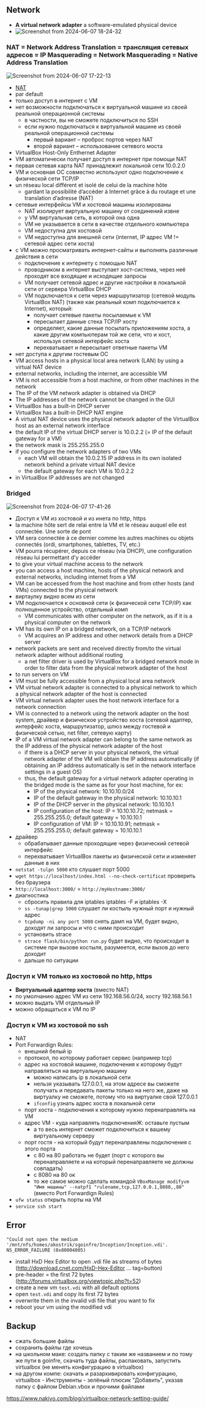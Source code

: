 ## Network
* **A virtual network adapter** a software-emulated physical device
* ![Screenshot from 2024-06-07 18-24-32](https://github.com/privet100/general-culture/assets/22834202/e46ccee3-a398-4e4b-a92a-c59fb3c93a9d)

### NAT = Network Address Translation = трансляция сетевых адресов = IP Masquerading = Network Masquerading = Native Address Translation
![Screenshot from 2024-06-07 17-22-13](https://github.com/privet100/general-culture/assets/22834202/1a99dea0-1916-47f8-900e-f95af4beaab7)
* [NAT](https://github.com/privet100/general-culture/blob/main/network/network_vpn_ports_etc.md#nat--network-address-translation--ip-masquerading--network-masquerading--native-address-translation--%D1%82%D1%80%D0%B0%D0%BD%D1%81%D0%BB%D1%8F%D1%86%D0%B8%D1%8F-%D1%81%D0%B5%D1%82%D0%B5%D0%B2%D1%8B%D1%85-%D0%B0%D0%B4%D1%80%D0%B5%D1%81%D0%BE%D0%B2)
* par default
* только доступ в интернет с VM
* нет возможности подключаться к виртуальной машине из своей реальной операционной системы
  + в частности, вы не сможете подключиться по SSH
  + если нужно подключаться к виртуальной машине из своей реальной операционной системы
    - первый вариант – проброс портов через NAT
    - второй вариант – использование сетевого моста
* VirtualBox Host-Only Enthernet Adapter
* VM автоматически получает доступ в интернет при помощи NAT
* первая сетевая карта NAT принадлежит локальной сети 10.0.2.0
* VM и основная ОС совместно используют одно подключение к физической сети TCP/IP
* un réseau local différent et isolé de celui de la machine hôte
  + gardant la possibilité d’accéder à Internet grâce à du routage et une translation d’adresse (NAT)
* сетевые интерфейсы VM и хостовой машины изолированы
  + NAT изолирует виртуальную машину от соединений извне
  + у VM виртуальная сеть, в которой она одна
  + VM не указывается в сети в качестве отдельного компьютера
  + VM недоступна для хостовой
  + VM недоступна для внешней сети (internet, IP адрес VM != сетевой адрес сети хоста)
* с VM можно просматривать интернет-сайты и выполнять различные действия в сети
  + подключение к интернету с помощью NAT
  + проводником в интернет выступает хост-система, через неё проходят все входящие и исходящие запросы
  + VM получает сетевой адрес и другие настройки в локальной сети от сервера VirtualBox DHCP 
  + VM подключается к сети через маршрутизатор (сетевой модуль VirtualBox NAT) (также как реальный комп подключается к Internet), который:
    - получает cетевые пакеты посылаемые к VM 
    - пересылает данные стека TCP/IP хосту
    - определяет, какие данные посылать приложениям хоста, а какие другим компьютерам той же сети, что и хост, используя сетевой интерфейс хоста
    - перехватывает и пересылает ответные пакеты VM
* нет доступа к другим гостевым ОС
* VM access hosts in a physical local area network (LAN) by using a virtual NAT device
* external networks, including the internet, are accessible VM
* VM is not accessible from a host machine, or from other machines in the network
* The IP of the VM network adapter is obtained via DHCP
* The IP addresses of the network cannot be changed in the GUI
* VirtualBox has a built-in DHCP server
* VirtualBox has a built-in DHCP NAT engine
* A virtual NAT device uses the physical network adapter of the VirtualBox host as an external network interface
* the default IP of the virtual DHCP server is 10.0.2.2 (= IP of the default gateway for a VM)
* the network mask is 255.255.255.0
* if you configure the network adapters of two VMs 
  + each VM will obtain the 10.0.2.15 IP address in its own isolated network behind a private virtual NAT device
  + the default gateway for each VM is 10.0.2.2
* in VirtualBox IP addresses are not changed

### Bridged
![Screenshot from 2024-06-07 17-41-26](https://github.com/privet100/general-culture/assets/22834202/af298eb5-4c1c-4eb8-b238-2166624791f5)
* Доступ к VM из хостовой и из инета по http, https
* la machine hôte sert de relai entre la VM et le réseau auquel elle est connectée. Une sorte de pont
* VM sera connectée à ce dernier comme les autres machines ou objets connectés (ordi, smartphones, tablettes, TV, etc.)
* VM pourra récupérer, depuis ce réseau (via DHCP), une configuration réseau lui permettant d’y accéder
* to give your virtual machine access to the network
* you can access a host machine, hosts of the physical network and external networks, including internet from a VM
* VM can be accessed from the host machine and from other hosts (and VMs) connected to the physical network
* виртаулку видно всем из сети
* VM подключается к основной сети (к физической сети TCP/IP) как полноценное устройство, отдельный комп
  + VM communicates with other computer on the network, as if it is a physical computer on the network
* VM has its own IP on a bridged network, on a TCP/IP network
  + VM acquires an IP address and other network details from a DHCP server
* network packets are sent and received directly from/to the virtual network adapter without additional routing
  + a net filter driver is used by VirtualBox for a bridged network mode in order to filter data from the physical network adapter of the host
* to run servers on VM
* VM must be fully accessible from a physical local area network
* VM virtual network adapter is connected to a physical network to which a physical network adapter of the host is connected
* VM virtual network adapter uses the host network interface for a network connection
* VM is connected to a network using the network adapter on the host system, драйвер и физическое устройство хоста (сетевой адаптер, интерфейс хоста, маршрутизатор, шлюз между гостевой и физической сетью, net filter, сетевую карту)
* IP of a VM virtual network adapter can belong to the same network as the IP address of the physical network adapter of the host
  + if there is a DHCP server in your physical network, the virtual network adapter of the VM will obtain the IP address automatically (if obtaining an IP address automatically is set in the network interface settings in a guest OS)
  + thus, the default gateway for a virtual network adapter operating in the bridged mode is the same as for your host machine, for ex:
    - IP of the physical network: 10.10.10.0/24
    - IP of the default gateway in the physical network: 10.10.10.1
    - IP of the DHCP server in the physical network: 10.10.10.1
    - IP configuration of the host: IP = 10.10.10.72; netmask = 255.255.255.0; default gateway = 10.10.10.1
    - IP configuration of VM: IP = 10.10.10.91; netmask = 255.255.255.0; default gateway = 10.10.10.1
* драйвер
  + обрабатывает данные проходящие через физический сетевой интерфейс
  + перехватывает VirtualBox пакеты из физической сети и изменяет данные в них
* `netstat -tulpn 5000` кто слушает порт 5000
* `wget https://localhost/index.html --no-check-certificat` проверить без браузера
* `http://localhost:3000/` = `http://myHostname:3000/`
* диагностика
  + cбросить правила для iptables iptables -F и iptables -X
  + `ss -tunap|grep 5000` слушает ли костыль нужный порт и нужный адрес
  + `tcpdump -ni any port 5000` снять дамп на VM, будет видно, доходят ли запросы и что с ними происходит
  + установить strace 
  + `strace flask/bin/python run.py` будет видно, что происходит в системе при вызове костыля, разумеется, если вызов до него доходит
  + дальше по ситуации

### Доступ к VM только из хостовой по http, https
* **Виртуальный адаптер хоста** (вместо NAT)
* по умолчанию адрес VM из сети 192.168.56.0/24, хосту 192.168.56.1
* можно выдать VM отдельный IP
* можно обращаться к VM по IP

### Доступ к VM из хостовой по ssh
* NAT
* Port Forwardign Rules:
  + внешний белый ip
  + протокол, по которому работает сервис (например tcp)
  + адрес на хостовой машине, подключения к которому будут направляться на виртуальную машину
    - можно написать ip в локальной сети
    - нельзя указывать 127.0.0.1, на этом адресе вы сможете получать и передавать пакеты только на него же, даже на виртуалку не сможете, потому что на виртуалке свой 127.0.0.1
    - `ifconfig` узнать адрес хоста в локальной сети
  + порт хоста - подключения к которому нужно перенаправлять на VM
  + адрес VM - куда направлять подключенияЖ: оставьте пустым
    - а то весь интернет сможет подключиться к вашему виртуальному серверу 
  + порт гостя - на который будут перенаправлены подключения с этого порта
    - с 80 на 80 работать не будет (порт с которого вы перенаправляете и на который перенаправляете не должны совпадать)
    - с 8080 на 80 ок
    - то же самое можно сделать командой `VBoxManage modifyvm "Имя машины" --natpf1 "rulename,tcp,127.0.0.1,8080,,80"` (вместо Port Forwardign Rules)
* `ufw status` открыть порты на VM
* `service ssh start`

## Error
```
"Could not open the medium '/mnt/nfs/homes/akostrik/sgoinfre/Inception/Inception.vdi'.
NS_ERROR_FAILURE (0x80004005)
```
* install HxD Hex Editor to open .vdi file as streams of bytes (http://download.cnet.com/HxD-Hex-Editor ... tag=button)
* pre-header = the first 72 bytes (http://forums.virtualbox.org/viewtopic.php?t=52)
* create a new vm `test.vdi` with all default options
* open `test.vdi` and copy its first 72 bytes
* overwrite them in the invalid vdi file that you want to fix
* reboot your vm using the modified vdi

## Backup
   + сжать большие файлы
   + сохранить файлы где хочешь
   + на школьном маке: создать папку с таким же названием и по тому же пути в goinfre, скачать туда файлы, распаковать, запустить virtualbox (не менять конфигурацию в virtualbox)
   + на другом компе: скачать и разархивировать конфигурацию, virtualbox - Инструменты - зелёный плюсик "Добавить", указав папку с файлом Debian.vbox и прочими файлами


https://www.nakivo.com/blog/virtualbox-network-setting-guide/  
